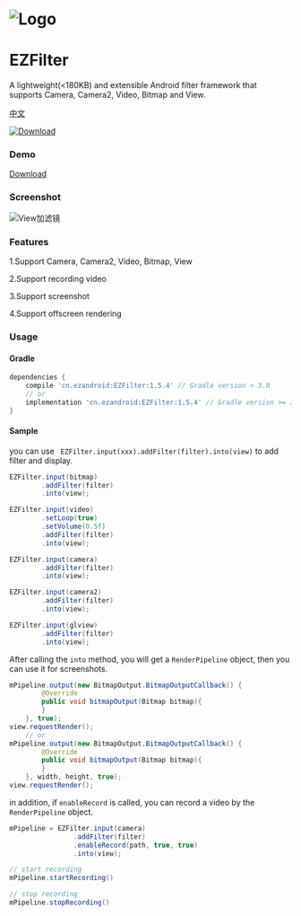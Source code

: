 # ![Logo](https://raw.githubusercontent.com/uestccokey/EZFilter/develop/logo.png)
# EZFilter

A lightweight(<180KB) and extensible Android filter framework that supports Camera, Camera2, Video, Bitmap and View.

[中文](README-CN.md)

[ ![Download](https://api.bintray.com/packages/uestccokey/maven/EZFilter/images/download.svg) ](https://bintray.com/uestccokey/maven/EZFilter/_latestVersion)

### Demo

[Download](https://raw.githubusercontent.com/uestccokey/EZFilter/develop/demo.apk)

### Screenshot

![View加滤镜](https://raw.githubusercontent.com/uestccokey/EZFilter/develop/view-filter.gif)

### Features

1.Support Camera, Camera2, Video, Bitmap, View

2.Support recording video

3.Support screenshot

4.Support offscreen rendering

### Usage

#### Gradle
``` gradle
dependencies {
    compile 'cn.ezandroid:EZFilter:1.5.4' // Gradle version < 3.0
    // or
    implementation 'cn.ezandroid:EZFilter:1.5.4' // Gradle version >= 3.0
}
```

#### Sample

you can use ` EZFilter.input(xxx).addFilter(filter).into(view)` to add filter and display.

``` java
EZFilter.input(bitmap)
        .addFilter(filter)
        .into(view);
```

``` java
EZFilter.input(video)
        .setLoop(true)
        .setVolume(0.5f)
        .addFilter(filter)
        .into(view);
```

``` java
EZFilter.input(camera)
        .addFilter(filter)
        .into(view);
```

``` java
EZFilter.input(camera2)
        .addFilter(filter)
        .into(view);
```

``` java
EZFilter.input(glview)
        .addFilter(filter)
        .into(view);
```

After calling the `into` method, you will get a `RenderPipeline` object, then you can use it for screenshots.

``` java
mPipeline.output(new BitmapOutput.BitmapOutputCallback() {
        @Override
        public void bitmapOutput(Bitmap bitmap){
        }
    }, true);
view.requestRender();
    // or
mPipeline.output(new BitmapOutput.BitmapOutputCallback() {
        @Override
        public void bitmapOutput(Bitmap bitmap){
        }
    }, width, height, true);
view.requestRender();
```

in addition, if `enableRecord` is called, you can record a video by the `RenderPipeline` object.

``` java
mPipeline = EZFilter.input(camera)
                .addFilter(filter)
                .enableRecord(path, true, true)
                .into(view);

// start recording
mPipeline.startRecording()

// stop recording
mPipeline.stopRecording()
```

